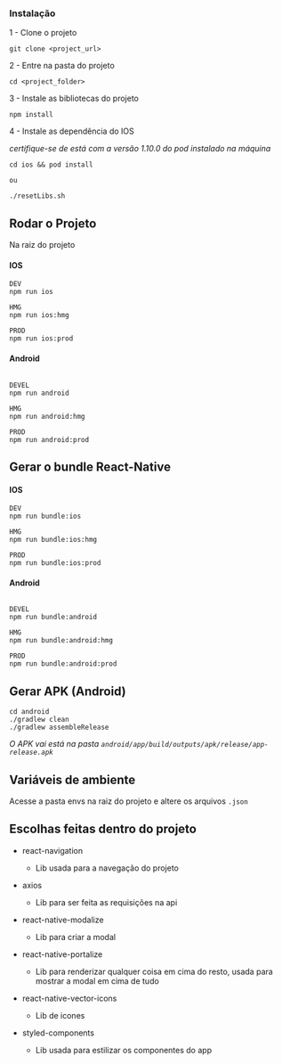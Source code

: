 ### Instalação

1 - Clone o projeto

```
git clone <project_url>
```

2 - Entre na pasta do projeto

```
cd <project_folder>
```

3 - Instale as bibliotecas do projeto

```
npm install
```

4 - Instale as dependência do IOS

*certifique-se de está com a versão 1.10.0 do pod instalado na máquina*

```
cd ios && pod install

ou

./resetLibs.sh
```

## Rodar o Projeto

Na raiz do projeto

#### IOS

```
DEV
npm run ios

HMG
npm run ios:hmg

PROD
npm run ios:prod

```

#### Android

```

DEVEL
npm run android

HMG
npm run android:hmg

PROD
npm run android:prod
```

## Gerar o bundle React-Native

#### IOS

```
DEV
npm run bundle:ios

HMG
npm run bundle:ios:hmg

PROD
npm run bundle:ios:prod

```

#### Android

```

DEVEL
npm run bundle:android

HMG
npm run bundle:android:hmg

PROD
npm run bundle:android:prod
```

## Gerar APK (Android)

```
cd android
./gradlew clean
./gradlew assembleRelease
```

*O APK vai está na pasta `android/app/build/outputs/apk/release/app-release.apk`*

## Variáveis de ambiente

Acesse a pasta envs na raiz do projeto e altere os arquivos `.json`

## Escolhas feitas dentro do projeto

 - react-navigation
    - Lib usada para a navegação do projeto
 
 - axios
    - Lib para ser feita as requisições na api
    
 - react-native-modalize
    - Lib para criar a modal
    
 - react-native-portalize
    - Lib para renderizar qualquer coisa em cima do resto, usada para mostrar a modal em cima de tudo
    
 - react-native-vector-icons
    - Lib de icones
    
 - styled-components
    - Lib usada para estilizar os componentes do app
